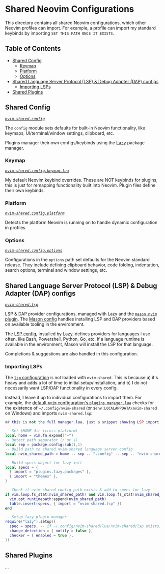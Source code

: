 # Shared Neovim Configurations <!-- omit in toc -->

This directory contains all shared Neovim configurations, which other Neovim profiles can import. For example, a profile can import my standard keybinds by importing `SET THIS PATH ONCE IT EXISTS`.

## Table of Contents <!-- omit in toc -->

- [Shared Config](#shared-config)
  - [Keymap](#keymap)
  - [Platform](#platform)
  - [Options](#options)
- [Shared Language Server Protocol (LSP) \& Debug Adapter (DAP) configs](#shared-language-server-protocol-lsp--debug-adapter-dap-configs)
  - [Importing LSPs](#importing-lsps)
- [Shared Plugins](#shared-plugins)

## Shared Config

*[`nvim-shared.config`](./lua/nvim-shared/config/)*

The `config` module sets defaults for built-in Neovim functionality, like keymaps, UI/terminal/window settings, clipboard, etc.

Plugins manager their own configs/keybinds using the [Lazy](https://github.com/folke/lazy.nvim) package manager.

### Keymap

*[`nvim-shared.config.keymap.lua`](./lua/nvim-shared/config/keymap.lua)*

My default Neovim keybind overrides. These are NOT keybinds for plugins, this is just for remapping functionality built into Neovim. Plugin files define their own keybinds.

### Platform

*[`nvim-shared.config.platform`](./lua/nvim-shared/config/platform.lua)*

Detects the platform Neovim is running on to handle dynamic configuration in profiles.

### Options

*[`nvim-shared.config.options`](./lua/nvim-shared/config/options/)*

Configurations in the `options` path set defaults for the Neovim standard release. They include defining clipboard behavior, code folding, indentation, search options, terminal and window settings, etc.

## Shared Language Server Protocol (LSP) & Debug Adapter (DAP) configs

*[`nvim-shared.lsp`](./lua/nvim-shared/lsp/)*

LSP & DAP provider configurations, managed with Lazy and the [`mason.nvim` plugin](https://github.com/mason-org/mason.nvim). The [Mason config](./lua/nvim-shared/lsp/lsp_plugins/mason.lua) handles installing LSP and DAP providers based on available tooling in the environment.

The [LSP config](./lua/nvim-shared/lsp/lsp_plugins/lsp.lua), installed by Lazy, defines providers for languages I use often, like Bash, Powershell, Python, Go, etc. If a language runtime is available in the environment, Mason will install the LSP for that language.

Completions & suggestions are also handled in this configuration.

### Importing LSPs

The [`lsp` configuration](./lua/nvim-shared/lsp/) is not loaded with `nvim-shared`. This is because a) it's heavy and adds a lot of time to initial setup/installation, and b) I do not necessarily want LSP/DAP functionality in every config.

Instead, I leave it up to individual configurations to import them. For example, the [default `nvim` configuration's `plugins.manager.lua`](../nvim/lua/plugins/manager.lua) checks for the existence of `~/.config/nvim-shared` (or `$env:LOCALAPPDATA\nvim-shared` on Windows) and imports `nvim-shared.lsp`:

```lua
## this is not the full manager.lua, just a snippet showing LSP import

-- Set $HOME dir (cross platform)
local home = vim.fn.expand("~")
-- Detect path separator (/ or \)
local sep = package.config:sub(1,1)
-- Build path to shared nvim-shared language server config
local nvim_shared_path = home .. sep .. ".config" .. sep .. "nvim-shared"

-- Build specs object for lazy init
local specs = {
  { import = "plugins.lazy.packages" },
  { import = "themes" },
}

-- Check if nvim-shared config path exists & add to specs for lazy
if vim.loop.fs_stat(nvim_shared_path) and vim.loop.fs_stat(nvim_shared_path).type == "directory" then
  vim.opt.runtimepath:append(nvim_shared_path)
  table.insert(specs, { import = "nvim-shared.lsp" })
end

-- Setup lazy plugin manager
require("lazy").setup({
  spec = specs, -- if ~/.config/nvim-shared/lua/nvim-shared/lsp exists, it will be imported
  change_detection = { notify = false },
  checker = { enabled = true },
})

```

## Shared Plugins

...
